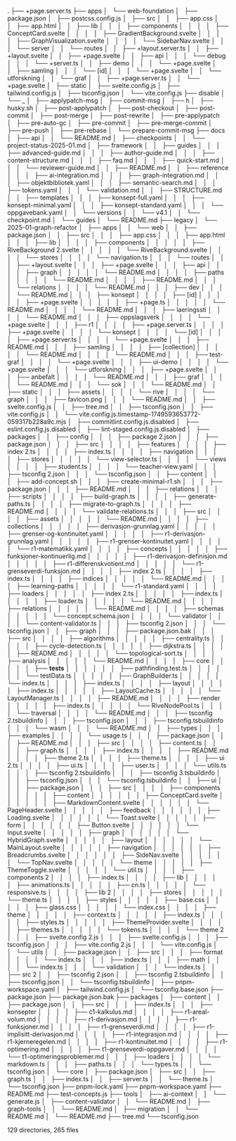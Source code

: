 .
├── +page.server.ts
├── apps
│   └── web-foundation
│       ├── package.json
│       ├── postcss.config.js
│       ├── src
│       │   ├── app.css
│       │   ├── app.html
│       │   ├── lib
│       │   │   ├── components
│       │   │   │   ├── ConceptCard.svelte
│       │   │   │   ├── GradientBackground.svelte
│       │   │   │   ├── GraphVisualization.svelte
│       │   │   │   └── SidebarNav.svelte
│       │   │   └── server
│       │   └── routes
│       │       ├── +layout.server.ts
│       │       ├── +layout.svelte
│       │       ├── +page.svelte
│       │       ├── api
│       │       │   └── debug
│       │       │       └── +server.ts
│       │       ├── demo
│       │       │   └── +page.svelte
│       │       ├── samling
│       │       │   └── [id]
│       │       │       └── +page.svelte
│       │       └── utforskning
│       │           └── graf
│       │               ├── +page.server.ts
│       │               └── +page.svelte
│       ├── static
│       ├── svelte.config.js
│       ├── tailwind.config.js
│       ├── tsconfig.json
│       └── vite.config.js
├── disable
│   └── _
│       ├── applypatch-msg
│       ├── commit-msg
│       ├── h
│       ├── husky.sh
│       ├── post-applypatch
│       ├── post-checkout
│       ├── post-commit
│       ├── post-merge
│       ├── post-rewrite
│       ├── pre-applypatch
│       ├── pre-auto-gc
│       ├── pre-commit
│       ├── pre-merge-commit
│       ├── pre-push
│       ├── pre-rebase
│       └── prepare-commit-msg
├── docs
│   ├── api
│   │   └── README.md
│   ├── checkpoints
│   │   └── project-status-2025-01.md
│   ├── framework
│   │   ├── guides
│   │   │   ├── advanced-guide.md
│   │   │   ├── author-guide.md
│   │   │   ├── content-structure.md
│   │   │   ├── faq.md
│   │   │   ├── quick-start.md
│   │   │   └── reviewer-guide.md
│   │   ├── README.md
│   │   ├── reference
│   │   │   ├── ai-integration.md
│   │   │   ├── graph-integration.md
│   │   │   ├── objektbibliotek.yaml
│   │   │   ├── semantic-search.md
│   │   │   ├── tokens.yaml
│   │   │   └── validation.md
│   │   ├── STRUCTURE.md
│   │   ├── templates
│   │   │   ├── konsept-full.yaml
│   │   │   ├── konsept-minimal.yaml
│   │   │   ├── konsept-standard.yaml
│   │   │   └── oppgavebank.yaml
│   │   └── versions
│   │       └── v4.1
│   │           └── checkpoint.md
│   └── guides
│       └── README.md
├── legacy
│   └── 2025-01-graph-refactor
│       ├── apps
│       │   └── web
│       │       ├── package.json
│       │       ├── src
│       │       │   ├── app.css
│       │       │   ├── app.html
│       │       │   ├── lib
│       │       │   │   ├── components
│       │       │   │   │   ├── RiveBackground 2.svelte
│       │       │   │   │   └── RiveBackground.svelte
│       │       │   │   └── stores
│       │       │   │       └── navigation.ts
│       │       │   └── routes
│       │       │       ├── +layout.svelte
│       │       │       ├── +page.svelte
│       │       │       ├── api
│       │       │       │   ├── graph
│       │       │       │   │   └── README.md
│       │       │       │   ├── paths
│       │       │       │   │   └── README.md
│       │       │       │   ├── README.md
│       │       │       │   └── relations
│       │       │       │       └── README.md
│       │       │       ├── dev
│       │       │       │   └── README.md
│       │       │       ├── konsept
│       │       │       │   ├── [id]
│       │       │       │   │   ├── +page.svelte
│       │       │       │   │   ├── +page.ts
│       │       │       │   │   └── README.md
│       │       │       │   └── README.md
│       │       │       ├── laeringssti
│       │       │       │   └── README.md
│       │       │       ├── oppslagsverk
│       │       │       │   └── +page.svelte
│       │       │       ├── r1
│       │       │       │   ├── +page.server.ts
│       │       │       │   ├── +page.svelte
│       │       │       │   └── konsept
│       │       │       │       └── [id]
│       │       │       │           ├── +page.server.ts
│       │       │       │           └── +page.svelte
│       │       │       ├── README.md
│       │       │       ├── samling
│       │       │       │   ├── [collection]
│       │       │       │   │   └── README.md
│       │       │       │   └── README.md
│       │       │       ├── test-graf
│       │       │       │   └── +page.svelte
│       │       │       ├── ui-demo
│       │       │       │   └── +page.svelte
│       │       │       └── utforskning
│       │       │           ├── +page.svelte
│       │       │           ├── anbefalt
│       │       │           │   └── README.md
│       │       │           ├── graf
│       │       │           │   └── README.md
│       │       │           └── sok
│       │       │               └── README.md
│       │       ├── static
│       │       │   ├── assets
│       │       │   │   └── rive
│       │       │   │       └── graph
│       │       │   ├── favicon.png
│       │       │   └── README.md
│       │       ├── svelte.config.js
│       │       ├── tree.md
│       │       ├── tsconfig.json
│       │       ├── vite.config.js
│       │       └── vite.config.js.timestamp-1749593653772-059317b228a9c.mjs
│       ├── commitlint.config.js.disabled
│       ├── eslint.config.js.disabled
│       ├── lint-staged.config.js.disabled
│       ├── packages
│       │   ├── config
│       │   │   ├── package 2.json
│       │   │   ├── package.json
│       │   │   ├── src
│       │   │   │   ├── features
│       │   │   │   ├── index 2.ts
│       │   │   │   ├── index.ts
│       │   │   │   ├── navigation
│       │   │   │   ├── stores
│       │   │   │   │   └── view-selector.ts
│       │   │   │   └── views
│       │   │   │       ├── student.ts
│       │   │   │       └── teacher-view.yaml
│       │   │   ├── tsconfig 2.json
│       │   │   └── tsconfig.json
│       │   ├── content
│       │   │   ├── add-concept.sh
│       │   │   ├── create-minimal-r1.sh
│       │   │   ├── package.json
│       │   │   ├── README.md
│       │   │   ├── relations
│       │   │   ├── scripts
│       │   │   │   ├── build-graph.ts
│       │   │   │   ├── generate-paths.ts
│       │   │   │   ├── migrate-to-graph.ts
│       │   │   │   ├── README.md
│       │   │   │   └── validate-relations.ts
│       │   │   ├── src
│       │   │   │   ├── assets
│       │   │   │   │   └── README.md
│       │   │   │   ├── collections
│       │   │   │   │   ├── derivasjon-grunnlag.yaml
│       │   │   │   │   ├── grenser-og-kontinuitet.yaml
│       │   │   │   │   ├── r1-derivasjon-grunnlag.yaml
│       │   │   │   │   ├── r1-grenser-kontinuitet.yaml
│       │   │   │   │   └── r1-matematikk.yaml
│       │   │   │   ├── concepts
│       │   │   │   │   ├── funksjoner-kontinuerlig.md
│       │   │   │   │   ├── r1-derivasjon-definisjon.md
│       │   │   │   │   ├── r1-differenskvotient.md
│       │   │   │   │   └── r1-grenseverdi-funksjon.md
│       │   │   │   ├── index 2.ts
│       │   │   │   ├── index.ts
│       │   │   │   ├── indices
│       │   │   │   │   └── README.md
│       │   │   │   ├── learning-paths
│       │   │   │   │   └── r1-standard.yaml
│       │   │   │   ├── loaders
│       │   │   │   │   ├── index 2.ts
│       │   │   │   │   ├── index.ts
│       │   │   │   │   ├── loader.ts
│       │   │   │   │   └── README.md
│       │   │   │   ├── relations
│       │   │   │   │   └── README.md
│       │   │   │   ├── schemas
│       │   │   │   │   └── concept.schema.json
│       │   │   │   └── validator
│       │   │   │       └── content-validator.ts
│       │   │   ├── tsconfig 2.json
│       │   │   └── tsconfig.json
│       │   ├── graph
│       │   │   ├── package.json.bak
│       │   │   ├── src
│       │   │   │   ├── algorithms
│       │   │   │   │   ├── centrality.ts
│       │   │   │   │   ├── cycle-detection.ts
│       │   │   │   │   ├── dijkstra.ts
│       │   │   │   │   ├── README.md
│       │   │   │   │   └── topological-sort.ts
│       │   │   │   ├── analysis
│       │   │   │   │   └── README.md
│       │   │   │   ├── core
│       │   │   │   │   ├── __tests__
│       │   │   │   │   │   ├── pathfinding.test.ts
│       │   │   │   │   │   └── testData.ts
│       │   │   │   │   ├── GraphBuilder.ts
│       │   │   │   │   └── index.ts
│       │   │   │   ├── index.ts
│       │   │   │   ├── layout
│       │   │   │   │   ├── index.ts
│       │   │   │   │   ├── LayoutCache.ts
│       │   │   │   │   └── LayoutManager.ts
│       │   │   │   ├── README.md
│       │   │   │   ├── render
│       │   │   │   │   ├── index.ts
│       │   │   │   │   └── RiveNodePool.ts
│       │   │   │   └── traversal
│       │   │   │       └── README.md
│       │   │   ├── tsconfig 2.tsbuildinfo
│       │   │   ├── tsconfig.json
│       │   │   ├── tsconfig.tsbuildinfo
│       │   │   └── wasm
│       │   │       └── README.md
│       │   ├── types
│       │   │   ├── examples
│       │   │   │   └── usage.ts
│       │   │   ├── package.json
│       │   │   ├── README.md
│       │   │   ├── src
│       │   │   │   ├── content.ts
│       │   │   │   ├── graph.ts
│       │   │   │   ├── index.ts
│       │   │   │   ├── README.md
│       │   │   │   ├── theme 2.ts
│       │   │   │   ├── theme.ts
│       │   │   │   ├── ui 2.ts
│       │   │   │   ├── ui.ts
│       │   │   │   ├── user.ts
│       │   │   │   └── utils.ts
│       │   │   ├── tsconfig 2.tsbuildinfo
│       │   │   ├── tsconfig 3.tsbuildinfo
│       │   │   ├── tsconfig.json
│       │   │   └── tsconfig.tsbuildinfo
│       │   ├── ui
│       │   │   ├── package.json
│       │   │   ├── src
│       │   │   │   ├── components
│       │   │   │   │   ├── content
│       │   │   │   │   │   ├── ConceptCard.svelte
│       │   │   │   │   │   ├── MarkdownContent.svelte
│       │   │   │   │   │   └── PageHeader.svelte
│       │   │   │   │   ├── feedback
│       │   │   │   │   │   ├── Loading.svelte
│       │   │   │   │   │   └── Toast.svelte
│       │   │   │   │   ├── form
│       │   │   │   │   │   ├── Button.svelte
│       │   │   │   │   │   └── Input.svelte
│       │   │   │   │   ├── graph
│       │   │   │   │   │   └── HybridGraph.svelte
│       │   │   │   │   ├── layout
│       │   │   │   │   │   └── MainLayout.svelte
│       │   │   │   │   ├── navigation
│       │   │   │   │   │   ├── Breadcrumbs.svelte
│       │   │   │   │   │   ├── SideNav.svelte
│       │   │   │   │   │   └── TopNav.svelte
│       │   │   │   │   └── theme
│       │   │   │   │       ├── ThemeToggle.svelte
│       │   │   │   │       └── util.ts
│       │   │   │   ├── components 2
│       │   │   │   ├── index.ts
│       │   │   │   ├── lib
│       │   │   │   │   ├── animations.ts
│       │   │   │   │   ├── cn.ts
│       │   │   │   │   └── responsive.ts
│       │   │   │   ├── lib 2
│       │   │   │   ├── stores
│       │   │   │   │   └── theme.ts
│       │   │   │   ├── styles
│       │   │   │   │   ├── base.css
│       │   │   │   │   ├── glass.css
│       │   │   │   │   └── index.css
│       │   │   │   ├── theme
│       │   │   │   │   ├── context.ts
│       │   │   │   │   ├── index.ts
│       │   │   │   │   ├── styles.ts
│       │   │   │   │   ├── ThemeProvider.svelte
│       │   │   │   │   ├── themes.ts
│       │   │   │   │   └── tokens.ts
│       │   │   │   └── theme 2
│       │   │   ├── svelte.config 2.js
│       │   │   ├── svelte.config.js
│       │   │   ├── tsconfig.json
│       │   │   ├── vite.config 2.js
│       │   │   └── vite.config.js
│       │   └── utils
│       │       ├── package.json
│       │       ├── src
│       │       │   ├── format
│       │       │   │   └── index.ts
│       │       │   ├── index.ts
│       │       │   ├── math
│       │       │   │   └── index.ts
│       │       │   └── validation
│       │       │       └── index.ts
│       │       ├── src 2
│       │       ├── tsconfig 2.json
│       │       ├── tsconfig 2.tsbuildinfo
│       │       ├── tsconfig.json
│       │       └── tsconfig.tsbuildinfo
│       ├── pnpm-workspace.yaml
│       ├── tailwind.config.js
│       └── tsconfig.base.json
├── package.json
├── package.json.bak
├── packages
│   ├── content
│   │   ├── package.json
│   │   ├── src
│   │   │   ├── index.ts
│   │   │   ├── konsepter
│   │   │   │   ├── c1-kalkulus.md
│   │   │   │   ├── r1-areal-volum.md
│   │   │   │   ├── r1-derivasjon.md
│   │   │   │   ├── r1-funksjoner.md
│   │   │   │   ├── r1-grenseverdi.md
│   │   │   │   ├── r1-implisitt-derivasjon.md
│   │   │   │   ├── r1-integrasjon.md
│   │   │   │   ├── r1-kjerneregelen.md
│   │   │   │   ├── r1-kontinuitet.md
│   │   │   │   ├── r1-optimering.md
│   │   │   │   ├── t1-grenseverdi-oppgaver.md
│   │   │   │   └── t1-optimeringsproblemer.md
│   │   │   ├── loaders
│   │   │   │   └── markdown.ts
│   │   │   ├── paths.ts
│   │   │   └── types.ts
│   │   └── tsconfig.json
│   └── core
│       ├── package.json
│       ├── src
│       │   ├── graph.ts
│       │   ├── index.ts
│       │   ├── server.ts
│       │   └── theme.ts
│       └── tsconfig.json
├── pnpm-lock.yaml
├── pnpm-workspace.yaml
├── README.md
├── test-concepts.js
├── tools
│   ├── ai-context
│   │   └── generate.js
│   ├── content-validator
│   │   └── README.md
│   ├── graph-tools
│   │   └── README.md
│   ├── migration
│   │   └── README.md
│   └── README.md
├── tree.md
└── tsconfig.json

129 directories, 265 files
